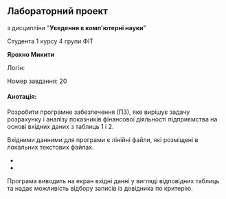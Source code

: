 
## Лабораторний проект

з дисципліни "**Уведення в комп'ютерні науки**"


Студента 1 курсу 4 групи ФІТ

**Ярохно Микити**

Логін:

  
  
  

Номер завдання: 20

#### Анотація:

Розробити програмне забезпечення (ПЗ), яке вирішує задачу розрахунку і аналізу показників фінансової
діяльності підприємства на основі вхідних даних з таблиць 1 і 2.

Вхідними данними для програми є лінійні файли, які розміщені в локальних текстових файлах.

-  
-

Програма виводить на екран вхідні данні у вигляді відповідних таблиць та надає можливість відбору записів із довідника по критерію.



